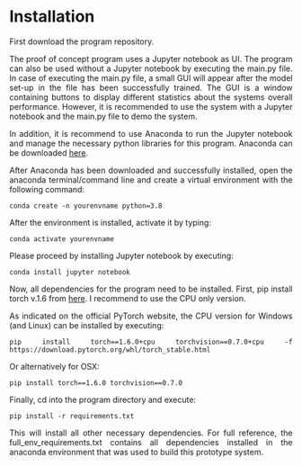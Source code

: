 <style>
	.formatting {
		text-align: justify;
	 }
</style>

# Installation
<div class="formatting">
First download the program repository.

The proof of concept program uses a Jupyter notebook as UI. The program can also be used without a Jupyter notebook by executing the main.py file. In case of executing the main.py file, a small GUI will appear after the model set-up in the file has been successfully trained. The GUI is a window containing buttons to display different statistics about the systems overall performance. However, it is recommended to use the system with a Jupyter notebook and the main.py file to demo the system.

In addition, it is recommend to use Anaconda to run the Jupyter notebook and manage the necessary python libraries for this program. Anaconda can be downloaded <a href="https://www.anaconda.com/products/individual#Downloads">here</a>.

After Anaconda has been downloaded and successfully installed, open the anaconda terminal/command line and create a virtual environment with the following command:

```shell
conda create -n yourenvname python=3.8
```

After the environment is installed, activate it by typing: 

```shell
conda activate yourenvname
```

Please proceed by installing Jupyter notebook by executing:

```shell
conda install jupyter notebook
```

Now, all dependencies for the program need to be installed. First, pip install torch v.1.6 from <a href="https://pytorch.org/get-started/previous-versions/">here</a>. I recommend to use the CPU only version.

As indicated on the official PyTorch website, the CPU version for Windows (and Linux) can be installed by executing:

```shell
pip install torch==1.6.0+cpu torchvision==0.7.0+cpu -f https://download.pytorch.org/whl/torch_stable.html
```

Or alternatively for OSX:

```shell
pip install torch==1.6.0 torchvision==0.7.0
```

Finally, cd into the program directory and execute:

```shell
pip install -r requirements.txt
```

This will install all other necessary dependencies. For full reference, the full_env_requirements.txt contains all dependencies installed in the anaconda environment that was used to build this prototype system.
</div>
